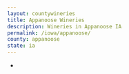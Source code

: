 ```yaml
---
layout: countywineries
title: Appanoose Wineries
description: Wineries in Appanoose IA
permalink: /iowa/appanoose/
county: appanoose
state: ia
---
```

-
